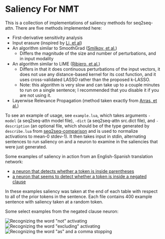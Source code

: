 Saliency For NMT
================

This is a collection of implementations of saliency methods for seq2seq-attn. There are five methods implemented here:
 - First-derivative sensitivity analysis
 - Input erasure (inspired by [Li, et al](https://arxiv.org/pdf/1612.08220.pdf))
 - An algorithm similar to SmoothGrad ([Smilkov, et al.](https://arxiv.org/pdf/1706.03825.pdf))
    - Differs the magnitude of the size and number of perturbations, and in input modality
 - An algorithm similar to LIME ([Ribiero, et al.](https://arxiv.org/pdf/1602.04938.pdf))
    - Differs in that it does continuous perturbations of the input vectors, it does not use any distance-based kernel for its cost function, and it uses cross-validated LASSO rather than the proposed k-LASSO.
    - Note: this algorithm is very slow and can take up to a couple minutes to run on a single sentence; I recommended that you disable it if you are not using it.
 - Layerwise Relevance Propagation (method taken exactly from [Arras, et al.](https://arxiv.org/pdf/1706.07206.pdf))

To see an example of usage, see `example.lua`, which takes arguments `-model` (a seq2seq-attn model file), `-dict` (a seq2seq-attn src.dict file), and `-description` (an optional file, which should be of the type generated by `describe.lua` from [seq2seq-comparison](https://github.com/dabbler0/seq2seq-comparison) and is used to normalize activations to mean-0 stdev-1). It then takes input in stdin, alternating sentences to run saliency on and a neuron to examine in the saliencies that were just generated.

Some examples of saliency in action from an English-Spanish translation network:
  - [a neuron that detects whether a token is inside parentheses](https://rawgithub.com/dabbler0/saliency/master/examples/paren-saliencies.html)
  - [a neuron that seems to detect whether a token is inside a negated clause](https://rawgithub.com/dabbler0/saliency/master/examples/negation-saliencies.html)

In these examples saliency was taken at the end of each table with respect to all of the prior tokens in the sentence. Each file contains 400 example sentence with saliency taken at a random token.

Some select examples from the negated clause neuron:

![Recognizing the word "not" activating](https://github.com/dabbler0/saliency/blob/master/examples/saliency-example-1.png?raw=true)
![Recognizing the word "excluding" activating](https://github.com/dabbler0/saliency/blob/master/examples/saliency-example-2.png?raw=true)
![Recognizing the word "as" and a comma stopping](https://github.com/dabbler0/saliency/blob/master/examples/saliency-example-3.png?raw=true)
